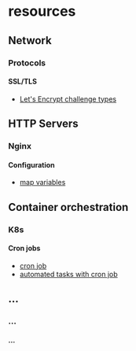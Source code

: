 # resources
## Network
### Protocols
#### SSL/TLS
- [Let's Encrypt challenge types](https://letsencrypt.org/docs/challenge-types/)
## HTTP Servers
### Nginx
#### Configuration
- [map variables](https://nginx.org/en/docs/http/ngx_http_map_module.html#map)
## Container orchestration
### K8s
#### Cron jobs
- [cron job](https://kubernetes.io/docs/concepts/workloads/controllers/cron-jobs/)
- [automated tasks with cron job](https://kubernetes.io/docs/tasks/job/automated-tasks-with-cron-jobs/)
## ...
### ...
#### ...
